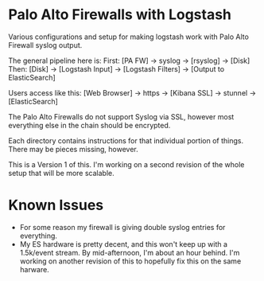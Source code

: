 
Palo Alto Firewalls with Logstash
=============================================

Various configurations and setup for making logstash work with Palo Alto 
Firewall syslog output.

The general pipeline here is:
First:
[PA FW] -> syslog -> [rsyslog] -> [Disk]
Then:
[Disk] -> [Logstash Input] -> [Logstash Filters] -> [Output to ElasticSearch]

Users access like this:
[Web Browser] -> https -> [Kibana SSL] -> stunnel -> [ElasticSearch]

The Palo Alto Firewalls do not support Syslog via SSL, however most
everything else in the chain should be encrypted.

Each directory contains instructions for that individual portion of things.
There may be pieces missing, however.

This is a Version 1 of this. I'm working on a second revision of the whole setup
that will be more scalable. 

Known Issues
==============================================
 * For some reason my firewall is giving double syslog entries for everything.
 * My ES hardware is pretty decent, and this won't keep up with a 1.5k/event
 stream. By mid-afternoon, I'm about an hour behind. I'm working on another
 revision of this to hopefully fix this on the same harware.
